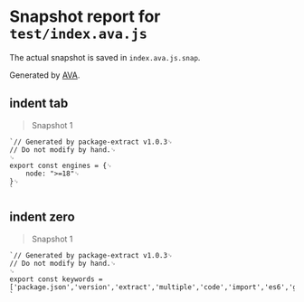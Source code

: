 # Snapshot report for `test/index.ava.js`

The actual snapshot is saved in `index.ava.js.snap`.

Generated by [AVA](https://avajs.dev).

## indent tab

> Snapshot 1

    `// Generated by package-extract v1.0.3␊
    // Do not modify by hand.␊
    ␊
    export const engines = {␊
    	node: ">=18"␊
    }␊
    `

## indent zero

> Snapshot 1

    `// Generated by package-extract v1.0.3␊
    // Do not modify by hand.␊
    ␊
    export const keywords = ['package.json','version','extract','multiple','code','import','es6','genversion'];␊
    `
